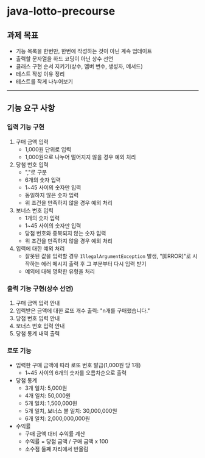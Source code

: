 # java-lotto-precourse

## 과제 목표
- 기능 목록을 한번만, 한번에 작성하는 것이 아닌 계속 업데이트
- 출력할 문자열을 하드 코딩이 아닌 상수 선언
- 클래스 구현 순서 지키기(상수, 멤버 변수, 생성자, 메서드)
- 테스트 작성 이유 정리
- 테스트를 작게 나누어보기
---
## 기능 요구 사항
### 입력 기능 구현
1. 구매 금액 입력
   - 1,000원 단위로 입력
   - 1,000원으로 나누어 떨어지지 않을 경우 예외 처리
2. 당첨 번호 입력
   - ","로 구분
   - 6개의 숫자 입력
   - 1~45 사이의 숫자만 입력
   - 동일하지 않은 숫자 입력
   - 위 조건을 만족하지 않을 경우 예외 처리
3. 보너스 번호 입력
   - 1개의 숫자 입력
   - 1~45 사이의 숫자만 입력
   - 당첨 번호와 중복되지 않는 숫자 입력
   - 위 조건을 만족하지 않을 경우 예외 처리
4. 입력에 대한 예외 처리
   - 잘못된 값을 입력할 경우 `IllegalArgumentException` 발생, "[ERROR]"로 시작하는 에러 메시지 출력 후 그 부분부터 다시 입력 받기
   - 예외에 대해 명확한 유형을 처리
### 출력 기능 구현(상수 선언)
1. 구매 금액 입력 안내
2. 입력받은 금액에 대한 로또 개수 출력: "n개를 구매했습니다."
3. 당첨 번호 입력 안내
4. 보너스 번호 입력 안내
5. 당첨 통계 내역 출력
### 로또 기능
- 입력한 구매 금액에 따라 로또 번호 발급(1,000원 당 1개)
  - 1~45 사이의 6개의 숫자를 오름차순으로 출력
- 당첨 통계
  - 3개 일치: 5,000원
  - 4개 일치: 50,000원
  - 5개 일치: 1,500,000원
  - 5개 일치, 보너스 볼 일치: 30,000,000원
  - 6개 일치: 2,000,000,000원
- 수익률
  - 구매 금액 대비 수익률 계산
  - 수익률 = 당첨 금액 / 구매 금액 x 100
  - 소수점 둘째 자리에서 반올림